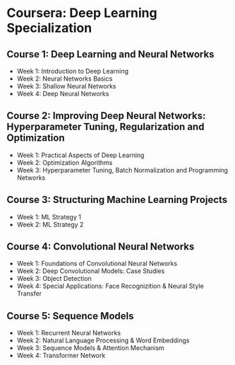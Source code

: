 # Coursera: Deep Learning Specialization

## Course 1: Deep Learning and Neural Networks
- Week 1: Introduction to Deep Learning
- Week 2: Neural Networks Basics
- Week 3: Shallow Neural Networks
- Week 4: Deep Neural Networks

## Course 2: Improving Deep Neural Networks: Hyperparameter Tuning, Regularization and Optimization
- Week 1: Practical Aspects of Deep Learning
- Week 2: Optimization Algorithms
- Week 3: Hyperparameter Tuning, Batch Normalization and Programming Networks

## Course 3: Structuring Machine Learning Projects
- Week 1: ML Strategy 1
- Week 2: ML Strategy 2

## Course 4: Convolutional Neural Networks
- Week 1: Foundations of Convolutional Neural Networks
- Week 2: Deep Convolutional Models: Case Studies
- Week 3: Object Detection
- Week 4: Special Applications: Face Recognizition & Neural Style Transfer

## Course 5: Sequence Models
- Week 1: Recurrent Neural Networks
- Week 2: Natural Language Processing & Word Embeddings
- Week 3: Sequence Models & Attention Mechanism
- Week 4: Transformer Network

